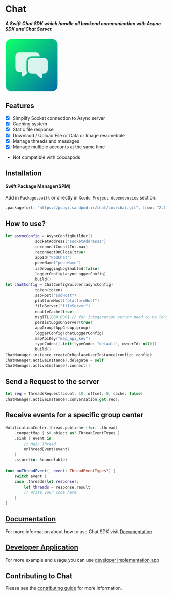 # Chat

<h5>A Swift Chat SDK which handle all backend communication with Async SDK and Chat Server.</h5>

<img src="https://github.com/hamed8080/chat/raw/main/images/icon.png"  width="164" height="164">

## Features

- [x] Simplify Socket connection to Async server
- [x] Caching system
- [x] Static file response
- [x] Downlaod / Upload File or Data or Image resumebble
- [x] Manage threads and messages
- [x] Manage multiple accounts at the same time
- Not compatible with cocoapods

## Installation

#### Swift Package Manager(SPM) 

Add in `Package.swift` or directly in `Xcode Project dependencies` section:

```swift
.package(url: "https://pubgi.sandpod.ir/chat/ios/chat.git", from: "2.2.1")
```

## How to use? 

```swift
let asyncConfig = AsyncConfigBuilder()
            .socketAddress("socketAddresss")
            .reconnectCount(Int.max)
            .reconnectOnClose(true)
            .appId("PodChat")
            .peerName("peerName")
            .isDebuggingLogEnabled(false)
            .loggerConfig(asyncLoggerConfig)
            .build()
let chatConfig = ChatConfigBuilder(asyncConfig)
            .token(token)
            .ssoHost("ssoHost")
            .platformHost("platformHost")
            .fileServer("fileServer")
            .enableCache(true)
            .msgTTL(800_000) // for integeration server need to be long time
            .persistLogsOnServer(true)
            .appGroup(AppGroup.group)
            .loggerConfig(chatLoggerConfig)
            .mapApiKey("map_api_key")
            .typeCodes([.init(typeCode: "default", ownerId: nil)])
            .build()
ChatManager.instance.createOrReplaceUserInstance(config: config)
ChatManager.activeInstance?.delegate = self
ChatManager.activeInstance?.connect()
```

## Send a Request to the server
```swift
let req = ThreadsRequest(count: 10, offset: 0, cache: false)
ChatManager.activeInstance?.conversation.get(req);
```
## Receive events for a specific group center
```swift
NotificationCenter.thread.publisher(for: .thread)
    .compactMap { $0.object as? ThreadEventTypes }
    .sink { event in
        // Main Thread
        onThreadEvent(event)
    }
    .store(in: &cancelable)

func onThreadEvent(_ event: ThreadEventTypes?) {
    switch event {
    case .threads(let response):
        let threads = response.result
        // Write your code here
    }
}
```

## [Documentation](https://hamed8080.github.io/chat/documentation/chat)
For more information about how to use Chat SDK visit [Documentation](https://hamed8080.github.io/chat/documentation/chat/) 
<br/>

## [Developer Application](https://github.com/hamed8080/ChatApplication) 
For more example and usage you can use [developer implementation app](https://pubgi.fanapsoft.ir/chat/ios/chatapplication)
<br/>

## Contributing to Chat
Please see the [contributing guide](/CONTRIBUTING.md) for more information.

<!-- Copyright (c) 2021-2022 Apple Inc and the Swift Project authors. All Rights Reserved. -->
